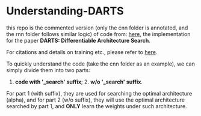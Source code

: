 # Understanding-DARTS
this repo is the commented version (only the cnn folder is annotated, and the rnn folder follows similar logic) of code from: [here](https://github.com/quark0/darts), the implementation for the paper **DARTS: Differentiable Architecture Search**.

For citations and details on training etc., please refer to [here](https://github.com/quark0/darts).

To quickly understand the code (take the cnn folder as an example), we can simply divide them into two parts: 

1. **code with \'\_search\' suffix**; 2. **w/o \'\_search\' suffix**.

For part 1 (with suffix), they are used for searching the optimal architecture (alpha), and for part 2 (w/o suffix), they will use the optimal architecture searched by part 1, and **ONLY** learn the weights under such architecture.
